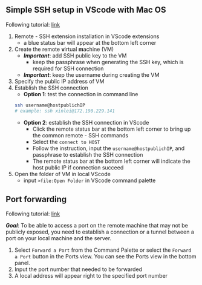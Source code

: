 ## Simple SSH setup in VScode with Mac OS
Following tutorial: [link](https://code.visualstudio.com/docs/remote/ssh-tutorial#_remote-ssh)

1. Remote - SSH extension installation in VScode extensions
   - a blue status bar will appear at the bottom left corner
2. Create the remote **v**irtual **m**achine (VM)
   - ***Important***: add SSH public key to the VM
     - keep the passphrase when generating the SSH key, which is required for SSH connection
   - ***Important***: keep the username during creating the VM
3. Specify the public IP address of VM
4. Establish the SSH connection
    - **Option 1**: test the connection in command line
    ```bash
    ssh username@hostpublichIP
    # example: ssh xinlei@172.190.229.141
    ```
    - **Option 2**: establish the SSH connection in VScode
      - Click the remote status bar at the bottom left corner to bring up the common remote - SSH commands
      - Select the `connect to HOST`
      - Follow the instruction, input the `username@hostpublichIP`, and passphrase to establish the SSH connection
      - The remote status bar at the bottom left corner will indicate the host public IP if connection succeed
5. Open the folder of VM in local VScode
   - input `>file:Open Folder` in VScode command palette

## Port forwarding
Following tutorial: [link](https://code.visualstudio.com/docs/remote/ssh#_temporarily-forwarding-a-port)

***Goal***: To be able to access a port on the remote machine that may not be publicly exposed, you need to establish a connection or a tunnel between a port on your local machine and the server.

1. Select `Forward a Port` from the Command Palette or select the `Forward a Port` button in the Ports view. You can see the Ports view in the bottom panel. 
2. Input the port number that needed to be forwarded
3. A local address will appear right to the specified port number
